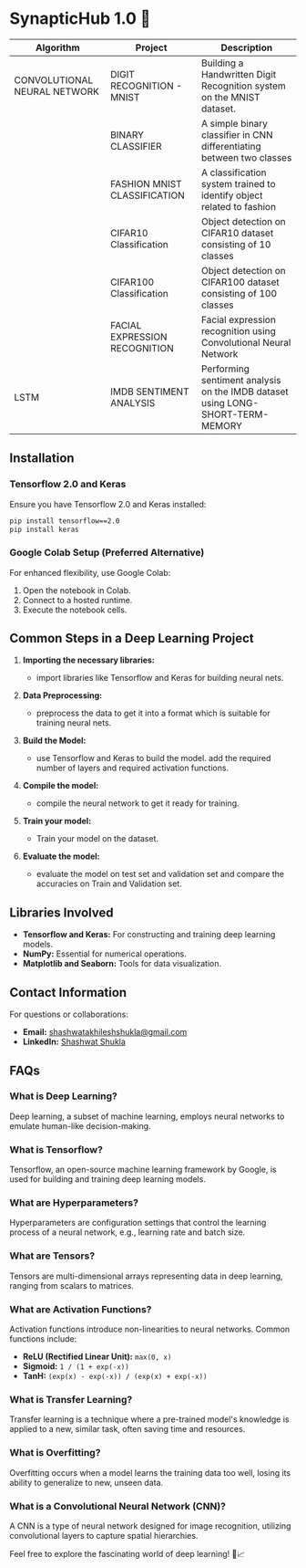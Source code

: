 # SynapticHub 1.0 🚀

| Algorithm                    | Project                                 | Description                                                                                                 |
| -------------------------- | ------------------------------------------|------------------------------------------------------------------------------------------------------------ |
| CONVOLUTIONAL NEURAL NETWORK | DIGIT RECOGNITION - MNIST               | Building a Handwritten Digit Recognition system on the MNIST dataset.                                       |
|                              | BINARY CLASSIFIER                       | A simple binary classifier in CNN differentiating between two classes                                       |
|                              | FASHION MNIST CLASSIFICATION            | A classification system trained to identify object related to fashion                                       |
|                              | CIFAR10 Classification                  | Object detection on CIFAR10 dataset consisting of 10 classes                                                |
|                              | CIFAR100 Classification                 | Object detection on CIFAR100 dataset consisting of 100 classes                                              |
|                              | FACIAL EXPRESSION RECOGNITION           | Facial expression recognition using Convolutional Neural Network                                            |
| LSTM                         | IMDB SENTIMENT ANALYSIS                 | Performing sentiment analysis on the IMDB dataset using LONG-SHORT-TERM-MEMORY                              |











## Installation

### Tensorflow 2.0 and Keras

Ensure you have Tensorflow 2.0 and Keras installed:

```bash
pip install tensorflow==2.0
pip install keras
```

### Google Colab Setup (Preferred Alternative)

For enhanced flexibility, use Google Colab:

1. Open the notebook in Colab.
2. Connect to a hosted runtime.
3. Execute the notebook cells.

## Common Steps in a Deep Learning Project

1. **Importing the necessary libraries:**
   - import libraries like Tensorflow and Keras for building neural nets.

2. **Data Preprocessing:**
   - preprocess the data to get it into a format which is suitable for training neural nets.

3. **Build the Model:**
   - use Tensorflow and Keras to build the model. add the required number of layers and required activation functions.

4. **Compile the model:**
   - compile the neural network to get it ready for training.

5. **Train your model:**
   - Train your model on the dataset.

6. **Evaluate the model:**
   - evaluate the model on test set and validation set and compare the accuracies on Train and Validation set.

## Libraries Involved

- **Tensorflow and Keras:** For constructing and training deep learning models.
- **NumPy:** Essential for numerical operations.
- **Matplotlib and Seaborn:** Tools for data visualization.

## Contact Information

For questions or collaborations:

- **Email:** shashwatakhileshshukla@gmail.com
- **LinkedIn:** [Shashwat Shukla](https://www.linkedin.com/in/shashwat-shukla-2a90a525b/)

## FAQs

### What is Deep Learning?

Deep learning, a subset of machine learning, employs neural networks to emulate human-like decision-making.

### What is Tensorflow?

Tensorflow, an open-source machine learning framework by Google, is used for building and training deep learning models.

### What are Hyperparameters?

Hyperparameters are configuration settings that control the learning process of a neural network, e.g., learning rate and batch size.

### What are Tensors?

Tensors are multi-dimensional arrays representing data in deep learning, ranging from scalars to matrices.

### What are Activation Functions?

Activation functions introduce non-linearities to neural networks. Common functions include:
- **ReLU (Rectified Linear Unit):** `max(0, x)`
- **Sigmoid:** `1 / (1 + exp(-x))`
- **TanH:** `(exp(x) - exp(-x)) / (exp(x) + exp(-x))`

### What is Transfer Learning?

Transfer learning is a technique where a pre-trained model's knowledge is applied to a new, similar task, often saving time and resources.

### What is Overfitting?

Overfitting occurs when a model learns the training data too well, losing its ability to generalize to new, unseen data.

### What is a Convolutional Neural Network (CNN)?

A CNN is a type of neural network designed for image recognition, utilizing convolutional layers to capture spatial hierarchies.

Feel free to explore the fascinating world of deep learning! 🤖📈
